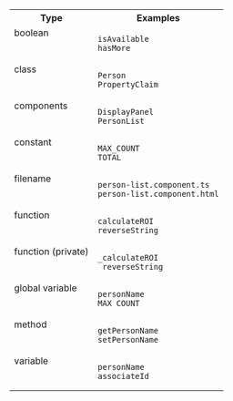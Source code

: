 <table><tr><th>Type</th><th>Examples</th></tr><tr><td valign="top">boolean</td><td valign="top">

```text
isAvailable
hasMore
```
</td></tr><tr><td valign="top">class</td><td valign="top">

```text
Person
PropertyClaim
```
</td></tr><tr><td valign="top">components</td><td valign="top">

```text
DisplayPanel
PersonList
```
</td></tr><tr><td valign="top">constant</td><td valign="top">

```text
MAX_COUNT
TOTAL
```
</td></tr><tr><td valign="top">filename</td><td valign="top">

```text
person-list.component.ts
person-list.component.html
```
</td></tr><tr><td valign="top">function</td><td valign="top">

```text
calculateROI
reverseString
```
</td></tr><tr><td valign="top">function (private)</td><td valign="top">

```text
_calculateROI
_reverseString
```
</td></tr><tr><td valign="top">global variable</td><td valign="top">

```text
personName
MAX_COUNT
```
</td></tr><tr><td valign="top">method</td><td valign="top">

```text
getPersonName
setPersonName
```
</td></tr><tr><td valign="top">variable</td><td valign="top">

```text
personName
associateId
```
</td></tr></table>
